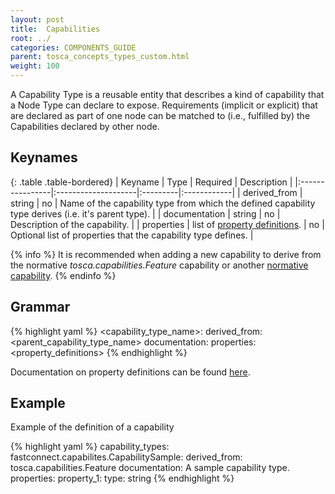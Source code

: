 ```yaml
---
layout: post
title:  Capabilities
root: ../
categories: COMPONENTS_GUIDE
parent: tosca_concepts_types_custom.html
weight: 100
---
```


A Capability Type is a reusable entity that describes a kind of capability that a Node Type can declare to expose.  Requirements (implicit or explicit) that are declared as part of one node can be matched to (i.e., fulfilled by) the Capabilities declared by other node.

## Keynames

{: .table .table-bordered}
| Keyname         | Type                | Required | Description |
|:----------------|:--------------------|:---------|:------------|
| derived_from    | string              | no       | Name of the capability type from which the defined capability type derives (i.e. it's parent type). |
| documentation   | string              | no       | Description of the capability. |
| properties      | list of [property definitions](tosca_concepts_types_custom_properties.html).   | no       | Optional list of properties that the capability type defines. |

{% info %}
It is recommended when adding a new capability to derive from the normative _tosca.capabilities.Feature_ capability or another [normative capability](tosca_concepts_types_normative_capabilities.html).
{% endinfo %}

## Grammar

{% highlight yaml %}
<capability_type_name>:
  derived_from: <parent_capability_type_name>
  documentation: <documentation>
  properties:
    <property_definitions>
{% endhighlight %}

Documentation on property definitions can be found [here](tosca_concepts_types_custom_properties.html).

## Example

Example of the definition of a capability

{% highlight yaml %}
capability_types:
  fastconnect.capabilites.CapabilitySample:
    derived_from: tosca.capabilities.Feature
    documentation: A sample capability type.
    properties:
      property_1:
        type: string
{% endhighlight %}
